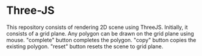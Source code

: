 # Three-JS
This repository consists of rendering  2D scene using ThreeJS.
Initially, it consists of a grid plane.
Any polygon can be drawn on the grid plane using mouse.
"complete" button completes the polygon.
"copy" button copies the existing polygon.
"reset" button resets the scene to grid plane.
